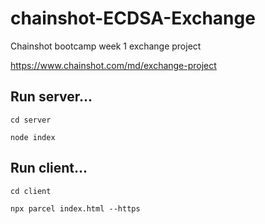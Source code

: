 # chainshot-ECDSA-Exchange

Chainshot bootcamp week 1 exchange project

https://www.chainshot.com/md/exchange-project

## Run server...
`cd server`

`node index`

## Run client...
`cd client`

`npx parcel index.html --https`
